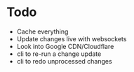 # Todo

- Cache everything
- Update changes live with websockets
- Look into Google CDN/Cloudflare
- cli to re-run a change update
- cli to redo unprocessed changes
